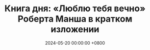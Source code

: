 ---
title: "Книга дня: «Люблю тебя вечно» Роберта Манша в кратком изложении"
description: >-
 💖 «Люблю тебя вечно» — трогательная детская книга Роберта Манша о бесконечной любви родителей к своим детям, ставшая классикой семейной литературы. Материнская любовь в трогательной детской книге. Прочтите всей семьёй!
date: 2024-05-20 00:00:00 +0800
categories: [Мышление, Конспекты-книг]
tags:
  [
    люблю-тебя-вечно,
    роберт-мунш,
    детская-литература,
    материнская-любовь,
    семейные-узы,
    безусловная-любовь,
    книги-для-детей,
    иллюстрированные-книги,
    эмоциональная-связь,
    родительская-любовь,
    трогательные-истории,
    обзор-книги,
    семейное-чтение
  ]
image:
alt: Люблю тебя вечно Роберт Мунш обложка
fallback:
  -
  -
---